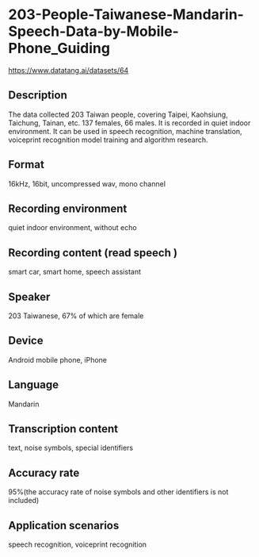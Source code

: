 # 203-People-Taiwanese-Mandarin-Speech-Data-by-Mobile-Phone_Guiding
https://www.datatang.ai/datasets/64

## Description
The data collected 203 Taiwan people, covering Taipei, Kaohsiung, Taichung, Tainan, etc. 137 females, 66 males. It is recorded in quiet indoor environment. It can be used in speech recognition, machine translation, voiceprint recognition model training and algorithm research.

## Format
16kHz, 16bit, uncompressed wav, mono channel

## Recording environment
quiet indoor environment, without echo

## Recording content (read speech )
smart car, smart home, speech assistant

## Speaker
203 Taiwanese, 67% of which are female

## Device
Android mobile phone, iPhone

## Language
Mandarin

## Transcription content
text, noise symbols, special identifiers

## Accuracy rate
95%(the accuracy rate of noise symbols and other identifiers is not included)

## Application scenarios
speech recognition, voiceprint recognition
